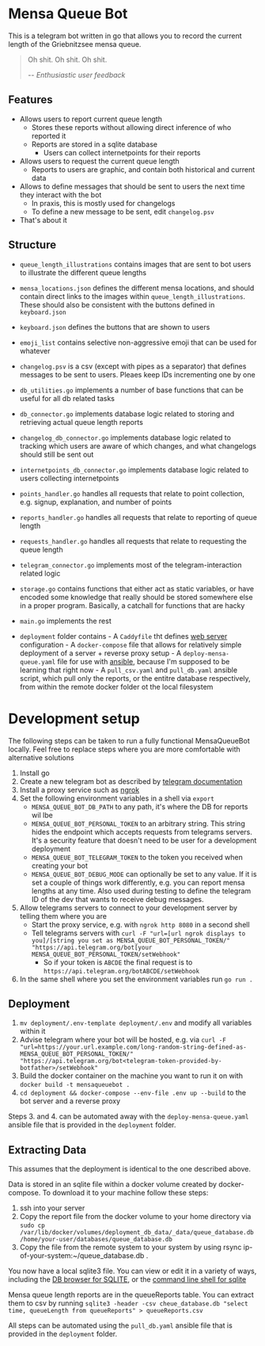 # Mensa Queue Bot

This is a telegram bot written in go that allows you to record the current length of the Griebnitzsee mensa queue.

> Oh shit. Oh shit. Oh shit.
>
> -- <cite>Enthusiastic user feedback</cite>


## Features
- Allows users to report current queue length
    - Stores these reports without allowing direct inference of who reported it
    - Reports are stored in a sqlite database
        - Users can collect internetpoints for their reports
- Allows users to request the current queue length
    - Reports to users are graphic, and contain both historical and current data
- Allows to define messages that should be sent to users the next time they interact with the bot
    - In praxis, this is mostly used for changelogs
    - To define a new message to be sent, edit `changelog.psv`
- That's about it




## Structure
- `queue_length_illustrations` contains images that are sent to bot users to illustrate the different queue lengths
- `mensa_locations.json` defines the different mensa locations, and should contain direct links to the images within `queue_length_illustrations`. These should also be consistent with the buttons defined in `keyboard.json`
- `keyboard.json` defines the buttons that are shown to users
- `emoji_list` contains selective non-aggressive emoji that can be used for whatever
- `changelog.psv` is a csv (except with pipes as a separator) that defines messages to be sent to users. Pleaes keep IDs incrementing one by one


- `db_utilities.go` implements a number of base functions that can be useful for all db related tasks
- `db_connector.go` implements database logic related to storing and retrieving actual queue length reports
- `changelog_db_connector.go` implements database logic related to tracking which users are aware of which changes, and what changelogs should still be sent out
- `internetpoints_db_connector.go` implements database logic related to users collecting internetpoints


- `points_handler.go` handles all requests that relate to point collection, e.g. signup, explanation, and number of points
- `reports_handler.go` handles all requests that relate to reporting of queue length
- `requests_handler.go` handles all requests that relate to requesting the queue length

- `telegram_connector.go` implements most of the telegram-interaction related logic

- `storage.go` contains functions that either act as static variables, or have encoded some knowledge that really should be stored somewhere else in a proper program. Basically, a catchall for functions that are hacky
- `main.go` implements the rest

- `deployment` folder contains
        - A `Caddyfile` tht defines [web server](https://caddyserver.com/) configuration
        - A `docker-compose` file that allows for relatively simple deployment of a server + reverse proxy setup
        - A `deploy-mensa-queue.yaml` file for use with [ansible](https://www.ansible.com/), because I'm supposed to be learning that right now
        - A `pull_csv.yaml` and `pull_db.yaml` ansible script, which pull only the reports, or the entitre database respectively, from within the remote docker folder ot the local filesystem



# Development setup
The following steps can be taken to run a fully functional MensaQueueBot locally. Feel free to replace steps where you are more comfortable with alternative solutions
1. Install go
2. Create a new telegram bot as described by [telegram documentation](https://core.telegram.org/bots/features#botfather)
3. Install a proxy service such as [ngrok](https://ngrok.com/)
4. Set the following environment variables in a shell via `export`
    - `MENSA_QUEUE_BOT_DB_PATH` to any path, it's where the DB for reports wil lbe
    - `MENSA_QUEUE_BOT_PERSONAL_TOKEN` to an arbitrary string. This string hides the endpoint which accepts requests from telegrams servers. It's a security feature that doesn't need to be user for a development deployment
    - `MENSA_QUEUE_BOT_TELEGRAM_TOKEN` to the token you received when creating your bot
    - `MENSA_QUEUE_BOT_DEBUG_MODE` can optionally be set to any value. If it is set a couple of things work differently, e.g. you can report mensa lengths at any time. Also used during testing to define the telegram ID of the dev that wants to receive debug messages.
5. Allow telegrams servers to connect to your development server by telling them where you are
    - Start the proxy service, e.g. with `ngrok http 8080` in a second shell
    - Tell telegrams servers with `curl -F "url=[url ngrok displays to you]/[string you set as MENSA_QUEUE_BOT_PERSONAL_TOKEN/"  "https://api.telegram.org/bot[your MENSA_QUEUE_BOT_PERSONAL_TOKEN/setWebhook"`
        - So if your token is `ABCDE` the final request is to `https://api.telegram.org/botABCDE/setWebhook`
6. In the same shell where you set the environment variables run `go run .`


## Deployment
1. `mv deployment/.env-template deployment/.env` and modify all variables within it
2. Advise telegram where your bot will be hosted, e.g. via `curl -F "url=https://your.url.example.com/long-random-string-defined-as-MENSA_QUEUE_BOT_PERSONAL_TOKEN/"  "https://api.telegram.org/bot<telegram-token-provided-by-botfather>/setWebhook"`
3. Build the docker container on the machine you want to run it on with `docker build -t mensaqueuebot .`
4. `cd deployment && docker-compose --env-file .env up --build` to the bot server and a reverse proxy

Steps 3. and 4. can be automated away with the `deploy-mensa-queue.yaml` ansible file that is provided in the `deployment` folder.

## Extracting Data
This assumes that the deployment is identical to the one described above.

Data is stored in an sqlite file within a docker volume created by docker-compose. To download it to your machine follow these steps:

1. ssh into your server
2. Copy the report file from the docker volume to your home directory via `sudo cp /var/lib/docker/volumes/deployment_db_data/_data/queue_database.db /home/your-user/databases/queue_database.db`
3. Copy the file from the remote system to your system by using rsync ip-of-your-system:~/queue_database.db .

You now have a local sqlite3 file. You can view or edit it in a variety of ways, including the [DB browser for SQLITE](https://sqlitebrowser.org/), or the [command line shell for sqlite](https://www.sqlite.org/cli.html)

Mensa queue length reports are in the queueReports table. You can extract them to csv by running `sqlite3 -header -csv cheue_database.db "select time, queueLength from queueReports" > queueReports.csv`

All steps can be automated using the `pull_db.yaml` ansible file that is provided in the `deployment` folder.
